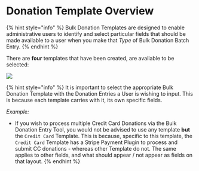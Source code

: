 # Donation Template Overview

{% hint style="info" %}
Bulk Donation Templates are designed to enable administrative users to identify and select particular fields that should be made available to a user when you make that _Type_ of Bulk Donation Batch Entry.
{% endhint %}

There are **four** templates that have been created, are available to be selected:

![](https://lh6.googleusercontent.com/Blet8o0ecHD4cIzbl3918RuRsNCl80LxuJ7c6mkbISVaTzMcQyUHyoimjL6DvbPLmuZveeW1tofNx98GaohcXlVY8M85\_32bcJdizTFecCvnoWA5DXCoXBecZNmGQoE5uFh5L2f-)

{% hint style="info" %}
It is important to select the appropriate Bulk Donation Template with the Donation Entries a User is wishing to input. This is because each template carries with it, its own specific fields.&#x20;

_Example:_

* If you wish to process multiple Credit Card Donations via the Bulk Donation Entry Tool, you would not be advised to use any template **but** the `Credit Card` Template. This is because, specific to this template, the `Credit Card` Template has a Stripe Payment Plugin to process and submit CC donations - whereas other Template do not. The same applies to other fields, and what should appear / not appear as fields on that layout.
{% endhint %}
